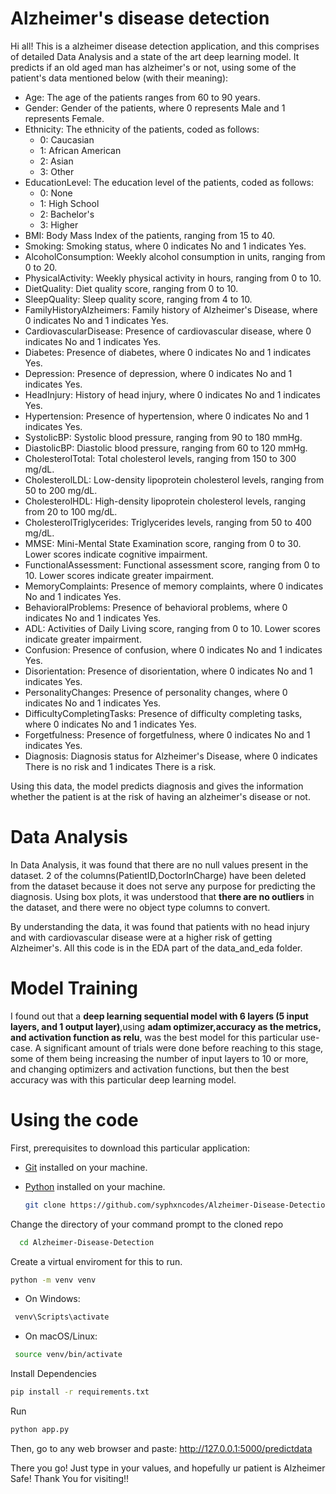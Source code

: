# Alzheimer's disease detection
Hi all! This is a alzheimer disease detection application, and this comprises of detailed Data Analysis and a state of the art deep learning model. It predicts if an old aged man has alzheimer's or not, using some of the patient's data mentioned below (with their meaning):
* Age: The age of the patients ranges from 60 to 90 years.
* Gender: Gender of the patients, where 0 represents Male and 1 represents Female.
* Ethnicity: The ethnicity of the patients, coded as follows:
  * 0: Caucasian
  * 1: African American
  * 2: Asian
  * 3: Other
* EducationLevel: The education level of the patients, coded as follows:
  * 0: None
  * 1: High School
  * 2: Bachelor's
  * 3: Higher
* BMI: Body Mass Index of the patients, ranging from 15 to 40.
* Smoking: Smoking status, where 0 indicates No and 1 indicates Yes.
* AlcoholConsumption: Weekly alcohol consumption in units, ranging from 0 to 20.
* PhysicalActivity: Weekly physical activity in hours, ranging from 0 to 10.
* DietQuality: Diet quality score, ranging from 0 to 10.
* SleepQuality: Sleep quality score, ranging from 4 to 10.
* FamilyHistoryAlzheimers: Family history of Alzheimer's Disease, where 0 indicates No and 1 indicates Yes.
* CardiovascularDisease: Presence of cardiovascular disease, where 0 indicates No and 1 indicates Yes.
* Diabetes: Presence of diabetes, where 0 indicates No and 1 indicates Yes.
* Depression: Presence of depression, where 0 indicates No and 1 indicates Yes.
* HeadInjury: History of head injury, where 0 indicates No and 1 indicates Yes.
* Hypertension: Presence of hypertension, where 0 indicates No and 1 indicates Yes.
* SystolicBP: Systolic blood pressure, ranging from 90 to 180 mmHg.
* DiastolicBP: Diastolic blood pressure, ranging from 60 to 120 mmHg.
* CholesterolTotal: Total cholesterol levels, ranging from 150 to 300 mg/dL.
* CholesterolLDL: Low-density lipoprotein cholesterol levels, ranging from 50 to 200 mg/dL.
* CholesterolHDL: High-density lipoprotein cholesterol levels, ranging from 20 to 100 mg/dL.
* CholesterolTriglycerides: Triglycerides levels, ranging from 50 to 400 mg/dL.
* MMSE: Mini-Mental State Examination score, ranging from 0 to 30. Lower scores indicate cognitive impairment.
* FunctionalAssessment: Functional assessment score, ranging from 0 to 10. Lower scores indicate greater impairment.
* MemoryComplaints: Presence of memory complaints, where 0 indicates No and 1 indicates Yes.
* BehavioralProblems: Presence of behavioral problems, where 0 indicates No and 1 indicates Yes.
* ADL: Activities of Daily Living score, ranging from 0 to 10. Lower scores indicate greater impairment.
* Confusion: Presence of confusion, where 0 indicates No and 1 indicates Yes.
* Disorientation: Presence of disorientation, where 0 indicates No and 1 indicates Yes.
* PersonalityChanges: Presence of personality changes, where 0 indicates No and 1 indicates Yes.
* DifficultyCompletingTasks: Presence of difficulty completing tasks, where 0 indicates No and 1 indicates Yes.
* Forgetfulness: Presence of forgetfulness, where 0 indicates No and 1 indicates Yes.
* Diagnosis: Diagnosis status for Alzheimer's Disease, where 0 indicates There is no risk and 1 indicates There is a risk.

Using this data, the model predicts diagnosis and gives the information whether the patient is at the risk of having an alzheimer's disease or not. 
# Data Analysis
In Data Analysis, it was found that there are no null values present in the dataset. 2 of the columns(PatientID,DoctorInCharge) have been deleted from the dataset because it does not serve any purpose for predicting the diagnosis. Using box plots, it was understood that **there are no outliers** in the dataset, and there were  no object type columns to convert. 


By understanding the data, it was found that patients with no head injury and with cardiovascular disease were at a higher risk of getting Alzheimer's. 
All this code is in the EDA part of the data_and_eda folder.
# Model Training

I found out that a **deep learning sequential model with 6 layers (5 input layers, and 1 output layer)**,using **adam optimizer,accuracy as the metrics, and activation function as relu**, was the best model for this particular use-case. A significant amount of trials were done before reaching to this stage, some of them being increasing the number of input layers to 10 or more, and changing optimizers and activation functions, but then the best accuracy was with this particular deep learning model.

# Using the code
First, prerequisites to download this particular application:
- [Git](https://git-scm.com/downloads) installed on your machine.
- [Python](https://www.python.org/downloads/) installed on your machine.

  ```bash
  git clone https://github.com/syphxncodes/Alzheimer-Disease-Detection.git
Change the directory of your command prompt to the cloned repo
  ```bash
    cd Alzheimer-Disease-Detection
```
Create a virtual enviroment for this to run.
```bash
python -m venv venv
```
* On Windows:
 ```bash
  venv\Scripts\activate
```
* On macOS/Linux:
 ```bash
  source venv/bin/activate
```
Install Dependencies

```bash
pip install -r requirements.txt
```
Run

```bash
python app.py
```
Then, go to any web browser and paste: http://127.0.0.1:5000/predictdata

There you go! Just type in your values, and hopefully ur patient is Alzheimer Safe! Thank You for visiting!!
